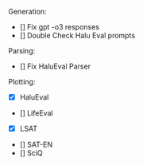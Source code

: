 Generation:
- [] Fix gpt -o3 responses 
- [] Double Check Halu Eval prompts

Parsing:
- [] Fix HaluEval Parser

Plotting:
- [X] HaluEval
- [] LifeEval
- [X] LSAT
- [] SAT-EN
- [] SciQ


